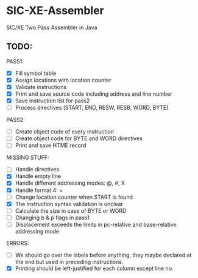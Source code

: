 # SIC-XE-Assembler
SIC/XE Two Pass Assembler in Java

## TODO:
PASS1:
- [x] Fill symbol table
- [x] Assign locations with location counter
- [x] Validate instructions
- [x] Print and save source code including address and line number
- [x] Save instruction list for pass2
- [ ] Process directives (START, END, RESW, RESB, WORD, BYTE)

PASS2:
- [ ] Create object code of every instruction
- [ ] Create object code for BYTE and WORD directives
- [ ] Print and save HTME record

MISSING STUFF:
- [ ] Handle directives
- [x] Handle empty line
- [x] Handle different addressing modes: @, #, X
- [x] Handle format 4: +
- [ ] Change location counter when START is found
- [x] The instruction syntax validation is unclear
- [ ] Calculate the size in case of BYTE or WORD
- [ ] Changing b & p flags in pass1
- [ ] Displacement exceeds the limits in pc-relative and base-relative addressing mode

ERRORS:
- [ ] We should go over the labels before anything,
	  they maybe declared at the end but used in preceding instructions.
- [x] Printing should be left-justified for each column except line no.